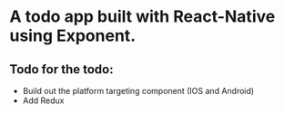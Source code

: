 # A todo app built with React-Native using Exponent.

## Todo for the todo:
- Build out the platform targeting component (IOS and Android)
- Add Redux
